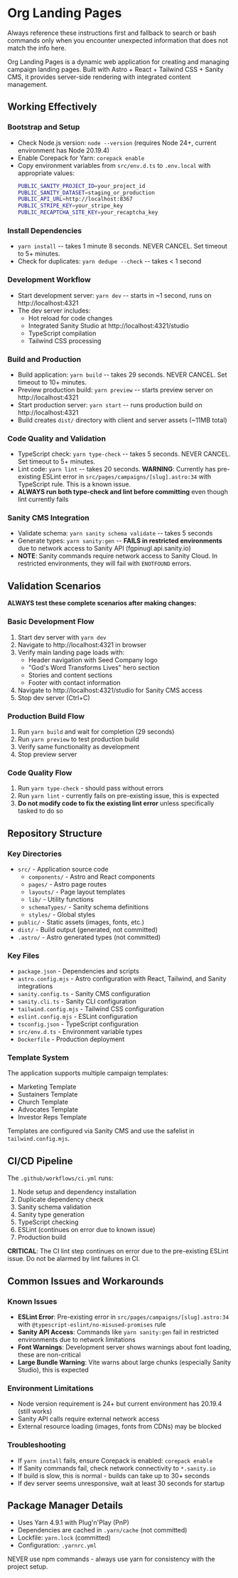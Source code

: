 # Org Landing Pages

Always reference these instructions first and fallback to search or bash commands only when you encounter unexpected information that does not match the info here.

Org Landing Pages is a dynamic web application for creating and managing campaign landing pages. Built with Astro + React + Tailwind CSS + Sanity CMS, it provides server-side rendering with integrated content management.

## Working Effectively

### Bootstrap and Setup
- Check Node.js version: `node --version` (requires Node 24+, current environment has Node 20.19.4)
- Enable Corepack for Yarn: `corepack enable`
- Copy environment variables from `src/env.d.ts` to `.env.local` with appropriate values:
  ```bash
  PUBLIC_SANITY_PROJECT_ID=your_project_id
  PUBLIC_SANITY_DATASET=staging_or_production
  PUBLIC_API_URL=http://localhost:8367
  PUBLIC_STRIPE_KEY=your_stripe_key
  PUBLIC_RECAPTCHA_SITE_KEY=your_recaptcha_key
  ```

### Install Dependencies
- `yarn install` -- takes 1 minute 8 seconds. NEVER CANCEL. Set timeout to 5+ minutes.
- Check for duplicates: `yarn dedupe --check` -- takes < 1 second

### Development Workflow
- Start development server: `yarn dev` -- starts in ~1 second, runs on http://localhost:4321
- The dev server includes:
  - Hot reload for code changes
  - Integrated Sanity Studio at http://localhost:4321/studio
  - TypeScript compilation
  - Tailwind CSS processing

### Build and Production
- Build application: `yarn build` -- takes 29 seconds. NEVER CANCEL. Set timeout to 10+ minutes.
- Preview production build: `yarn preview` -- starts preview server on http://localhost:4321
- Start production server: `yarn start` -- runs production build on http://localhost:4321
- Build creates `dist/` directory with client and server assets (~11MB total)

### Code Quality and Validation
- TypeScript check: `yarn type-check` -- takes 5 seconds. NEVER CANCEL. Set timeout to 5+ minutes.
- Lint code: `yarn lint` -- takes 20 seconds. **WARNING**: Currently has pre-existing ESLint error in `src/pages/campaigns/[slug].astro:34` with TypeScript rule. This is a known issue.
- **ALWAYS run both type-check and lint before committing** even though lint currently fails

### Sanity CMS Integration
- Validate schema: `yarn sanity schema validate` -- takes 5 seconds
- Generate types: `yarn sanity:gen` -- **FAILS in restricted environments** due to network access to Sanity API (fgpinugl.api.sanity.io)
- **NOTE**: Sanity commands require network access to Sanity Cloud. In restricted environments, they will fail with `ENOTFOUND` errors.

## Validation Scenarios

**ALWAYS test these complete scenarios after making changes:**

### Basic Development Flow
1. Start dev server with `yarn dev`
2. Navigate to http://localhost:4321 in browser
3. Verify main landing page loads with:
   - Header navigation with Seed Company logo
   - "God's Word Transforms Lives" hero section
   - Stories and content sections
   - Footer with contact information
4. Navigate to http://localhost:4321/studio for Sanity CMS access
5. Stop dev server (Ctrl+C)

### Production Build Flow
1. Run `yarn build` and wait for completion (29 seconds)
2. Run `yarn preview` to test production build
3. Verify same functionality as development
4. Stop preview server

### Code Quality Flow
1. Run `yarn type-check` - should pass without errors
2. Run `yarn lint` - currently fails on pre-existing issue, this is expected
3. **Do not modify code to fix the existing lint error** unless specifically tasked to do so

## Repository Structure

### Key Directories
- `src/` - Application source code
  - `components/` - Astro and React components
  - `pages/` - Astro page routes
  - `layouts/` - Page layout templates
  - `lib/` - Utility functions
  - `schemaTypes/` - Sanity schema definitions
  - `styles/` - Global styles
- `public/` - Static assets (images, fonts, etc.)
- `dist/` - Build output (generated, not committed)
- `.astro/` - Astro generated types (not committed)

### Key Files
- `package.json` - Dependencies and scripts
- `astro.config.mjs` - Astro configuration with React, Tailwind, and Sanity integrations
- `sanity.config.ts` - Sanity CMS configuration
- `sanity.cli.ts` - Sanity CLI configuration
- `tailwind.config.mjs` - Tailwind CSS configuration
- `eslint.config.mjs` - ESLint configuration
- `tsconfig.json` - TypeScript configuration
- `src/env.d.ts` - Environment variable types
- `Dockerfile` - Production deployment

### Template System
The application supports multiple campaign templates:
- Marketing Template
- Sustainers Template  
- Church Template
- Advocates Template
- Investor Reps Template

Templates are configured via Sanity CMS and use the safelist in `tailwind.config.mjs`.

## CI/CD Pipeline

The `.github/workflows/ci.yml` runs:
1. Node setup and dependency installation
2. Duplicate dependency check
3. Sanity schema validation
4. Sanity type generation
5. TypeScript checking
6. ESLint (continues on error due to known issue)
7. Production build

**CRITICAL**: The CI lint step continues on error due to the pre-existing ESLint issue. Do not be alarmed by lint failures in CI.

## Common Issues and Workarounds

### Known Issues
- **ESLint Error**: Pre-existing error in `src/pages/campaigns/[slug].astro:34` with `@typescript-eslint/no-misused-promises` rule
- **Sanity API Access**: Commands like `yarn sanity:gen` fail in restricted environments due to network limitations
- **Font Warnings**: Development server shows warnings about font loading, these are non-critical
- **Large Bundle Warning**: Vite warns about large chunks (especially Sanity Studio), this is expected

### Environment Limitations
- Node version requirement is 24+ but current environment has 20.19.4 (still works)
- Sanity API calls require external network access
- External resource loading (images, fonts from CDNs) may be blocked

### Troubleshooting
- If `yarn install` fails, ensure Corepack is enabled: `corepack enable`
- If Sanity commands fail, check network connectivity to `*.sanity.io`
- If build is slow, this is normal - builds can take up to 30+ seconds
- If dev server seems unresponsive, wait at least 30 seconds for startup

## Package Manager Details
- Uses Yarn 4.9.1 with Plug'n'Play (PnP)
- Dependencies are cached in `.yarn/cache` (not committed)
- Lockfile: `yarn.lock` (committed)
- Configuration: `.yarnrc.yml`

NEVER use npm commands - always use yarn for consistency with the project setup.